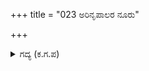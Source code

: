 +++
title = "023 ಅರಿನೃಪಾಲರ ನೂರು"

+++

<details><summary>ಗದ್ಯ (ಕ.ಗ.ಪ) </summary>

23. "ಶತ್ರುರಾಜರ ನೂರು ಮಕ್ಕಳ ತಲೆಗಳನ್ನು ಕತ್ತರಿಸಿ ಆರು ಜನ ಅತಿರಥರನ್ನು ಸೋಲಿಸಿ ಶತ್ರು ಸೇನೆಗೆ ಅಡ್ಡವಾಗಿ ನಿಂತು ಆನೆಯಂತೆ ಮುನ್ನುಗ್ಗಿ, ಯುದ್ಧಕ್ಕೆ ಹಿಂಜರಿದ ನಮ್ಮನ್ನು ತೊರೆದು ಹೋಗುತ್ತಿದ್ದ ಹೆಮ್ಮೆಯನ್ನು ಮತ್ತೆ ತಂದುಕೊಟ್ಟು ಉತ್ಸಾಹದಿಂದ ಅಭಿಮನ್ಯುವು ಇಂದ್ರನ ಸಿಂಹಾಸನವನ್ನು ಏರಿದನು. (ಸ್ವರ್ಗಸ್ಥನಾದನು)." ಎಂದು ದುಃಖಿಸಿದನು.
</details>
